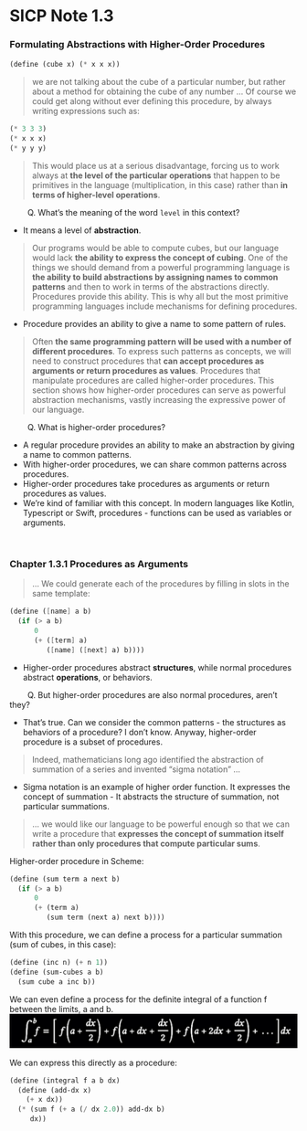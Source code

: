 # SICP Note 1.3
### Formulating Abstractions with Higher-Order Procedures

```scheme
(define (cube x) (* x x x))
```

> we are not talking about the cube of a particular number, but rather about a method for obtaining the cube of any number … Of course we could get along without ever defining this procedure, by always writing expressions such as:  

```scheme
(* 3 3 3)
(* x x x)
(* y y y)
```

> This would place us at a serious disadvantage, forcing us to work always at **the level of the particular operations** that happen to be primitives in the language (multiplication, in this case) rather than **in terms of higher-level operations**.  

&nbsp;&nbsp;&nbsp;&nbsp;&nbsp;&nbsp;&nbsp;&nbsp;Q. What’s the meaning of the word `level` in this context?  

- It means a level of **abstraction**.  

> Our programs would be able to compute cubes, but our language would lack **the ability to express the concept of cubing**. One of the things we should demand from a powerful programming language is **the ability to build abstractions by assigning names to common patterns** and then to work in terms of the abstractions directly. Procedures provide this ability. This is why all but the most primitive programming languages include mechanisms for defining procedures.  

- Procedure provides an ability to give a name to some pattern of rules.  

> Often **the same programming pattern will be used with a number of different procedures**. To express such patterns as concepts, we will need to construct procedures that **can accept procedures as arguments or return procedures as values**. Procedures that manipulate procedures are called higher-order procedures. This section shows how higher-order procedures can serve as powerful abstraction mechanisms, vastly increasing the expressive power of our language.  

&nbsp;&nbsp;&nbsp;&nbsp;&nbsp;&nbsp;&nbsp;&nbsp;Q. What is higher-order procedures?  

- A regular procedure provides an ability to make an abstraction by giving a name to common patterns.  
- With higher-order procedures, we can share common patterns across procedures.  
- Higher-order procedures take procedures as arguments or return procedures as values.  
- We’re kind of familiar with this concept. In modern languages like Kotlin, Typescript or Swift, procedures - functions can be used as variables or arguments.  

<br>

### Chapter 1.3.1 Procedures as Arguments

> … We could generate each of the procedures by filling in slots in the same template:  

```scheme
(define ([name] a b)
  (if (> a b)
      0
      (+ ([term] a)
         ([name] ([next] a) b))))
```

- Higher-order procedures abstract **structures**, while normal procedures abstract **operations**, or behaviors.  

&nbsp;&nbsp;&nbsp;&nbsp;&nbsp;&nbsp;&nbsp;&nbsp;Q. But higher-order procedures are also normal procedures, aren’t they?  

- That’s true. Can we consider the common patterns - the structures as behaviors of a procedure? I don’t know. Anyway, higher-order procedure is a subset of procedures.  

> Indeed, mathematicians long ago identified the abstraction of summation of a series and invented “sigma notation” …  

- Sigma notation is an example of higher order function. It expresses the concept of summation - It abstracts the structure of summation, not particular summations.  

> … we would like our language to be powerful enough so that we can write a procedure that **expresses the concept of summation itself rather than only procedures that compute particular sums**.  

Higher-order procedure in Scheme:  
```scheme
(define (sum term a next b)
  (if (> a b)
      0
      (+ (term a)
         (sum term (next a) next b))))
```

With this procedure, we can define a process for a particular summation (sum of cubes, in this case):  
```scheme
(define (inc n) (+ n 1))
(define (sum-cubes a b)
  (sum cube a inc b))
```

We can even define a process for the definite integral of a function f between the limits, a and b.  
![Integral of f between the limits a and b](part1/integral-of-f.jpg)  

We can express this directly as a procedure:  
```scheme
(define (integral f a b dx)
  (define (add-dx x)
    (+ x dx))
  (* (sum f (+ a (/ dx 2.0)) add-dx b)
     dx))
```

